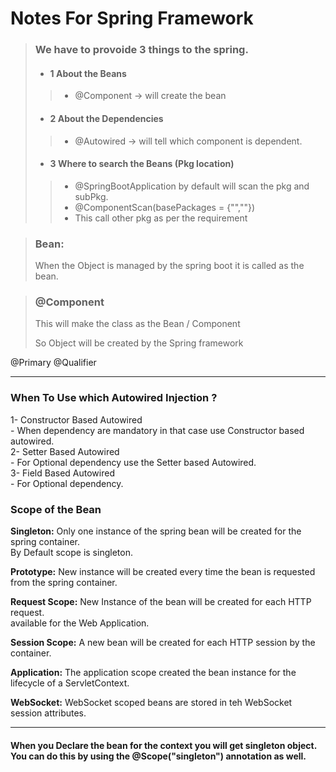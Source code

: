 # Notes For Spring Framework

>### We have to provoide 3 things to the spring.
>* #### 1 About the Beans
  >>* @Component -> will create the bean
>* #### 2 About the Dependencies
 >>* @Autowired -> will tell which component is dependent.
>* #### 3 Where to search the Beans (Pkg location)
 >>* @SpringBootApplication by default will scan the pkg and subPkg.
 >>* @ComponentScan(basePackages = {"",""})
 >>* This call other pkg as per the requirement

>### Bean: 
> When the Object is managed by the spring boot it is called as the bean.
>

>### @Component
> This will make the class as the Bean / Component
> 
> So Object will be created by the Spring framework

@Primary
@Qualifier


___

### When To Use which Autowired Injection ?     
1- Constructor Based Autowired      
    - When dependency are mandatory in that case use Constructor based autowired.   
2- Setter Based Autowired   
    - For Optional dependency use the Setter based Autowired.      
3- Field Based Autowired    
    - For Optional dependency.


### Scope of the Bean

**Singleton:** Only one instance of the spring bean will be created for the spring container.              
By Default scope is singleton.

**Prototype:** New instance will be created every time the bean is requested from the spring container.

**Request Scope:** New Instance of the bean will be created for each HTTP request.                      
available for the Web Application.
                
**Session Scope:** A new bean will be created for each HTTP session by the container.       

**Application:** The application scope created the bean instance for the lifecycle of a ServletContext.

**WebSocket:** WebSocket scoped beans are stored in teh WebSocket session attributes.

---
#### When you Declare the bean for the context you will get singleton object. You can do this by using the @Scope("singleton") annotation as well.